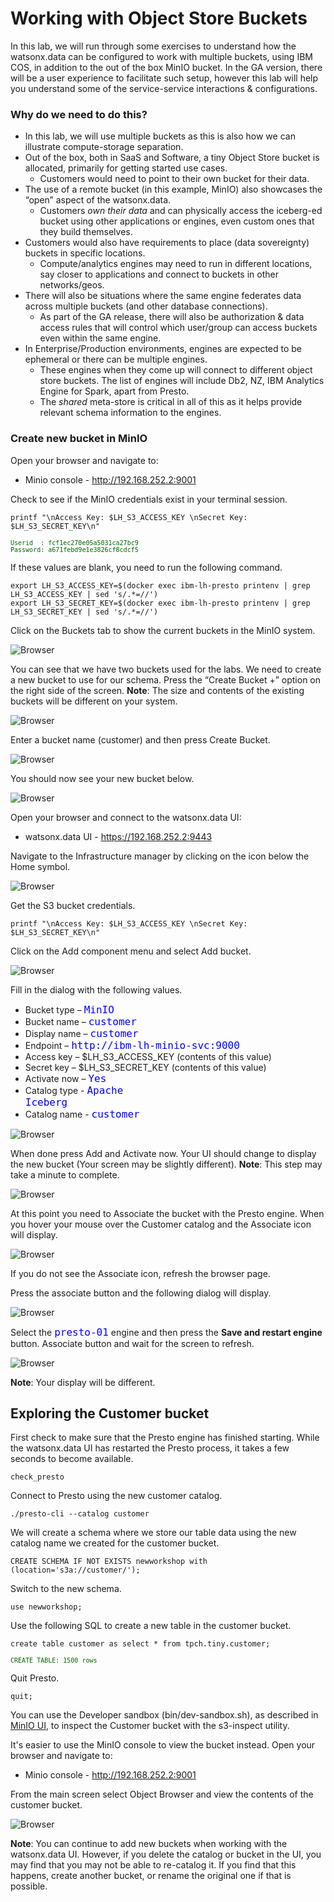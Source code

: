# Working with Object Store Buckets

In this lab, we will run through some exercises to understand how the watsonx.data can be configured to work with multiple buckets, using IBM COS, in addition to the out of the box MinIO bucket. 
In the GA version, there will be a user experience to facilitate such setup, however this lab will help you understand some of the service-service interactions & configurations.

### Why do we need to do this?

   * In this lab, we will use multiple buckets as this is also how we can illustrate compute-storage separation.
   * Out of the box, both in SaaS and Software, a tiny Object Store bucket is allocated, primarily for getting started use cases.  
     * Customers would need to point to their own bucket for their data. 
   * The use of a remote bucket (in this example, MinIO) also showcases the “open” aspect of the watsonx.data.  
     * Customers _own their data_ and can physically access the iceberg-ed bucket using other applications or engines, even custom ones that they build themselves.
   * Customers would also have requirements to place (data sovereignty) buckets in specific locations.
     * Compute/analytics engines may need to run in different locations, say closer to applications and connect to buckets in other networks/geos.
   * There will also be situations where the same engine federates data across multiple buckets (and other database connections).
     * As part of the GA release, there will also be authorization & data access rules that will control which user/group can access buckets even within the same engine.
   * In Enterprise/Production environments, engines are expected to be ephemeral or there can be multiple engines. 
     * These engines when they come up will connect to different object store buckets.  The list of engines will include Db2, NZ, IBM Analytics Engine for Spark, apart from Presto.
     * The _shared_ meta-store is critical in all of this as it helps provide relevant schema information to the engines.

### Create new bucket in MinIO
Open your browser and navigate to:

   * Minio console - <a href="http://192.168.252.2:9001" target="_blank">http://192.168.252.2:9001</a>
   
Check to see if the MinIO credentials exist in your terminal session.
```
printf "\nAccess Key: $LH_S3_ACCESS_KEY \nSecret Key: $LH_S3_SECRET_KEY\n"
```
<pre style="font-size: small; color: darkgreen; overflow: auto">
Userid  : fcf1ec270e05a5031ca27bc9 
Password: a671febd9e1e3826cf8cdcf5
</pre>
If these values are blank, you need to run the following command.
```
export LH_S3_ACCESS_KEY=$(docker exec ibm-lh-presto printenv | grep LH_S3_ACCESS_KEY | sed 's/.*=//')
export LH_S3_SECRET_KEY=$(docker exec ibm-lh-presto printenv | grep LH_S3_SECRET_KEY | sed 's/.*=//')
```
Click on the Buckets tab to show the current buckets in the MinIO system.

![Browser](wxd-images/minio-bucket-1.png)
 
You can see that we have two buckets used for the labs. We need to create a new bucket to use for our schema. Press the “Create Bucket +” option on the right side of the screen. **Note**: The size and contents of the existing buckets will be different on your system.
 
![Browser](wxd-images/minio-bucket-2.png)
 
Enter a bucket name (customer) and then press Create Bucket. 

![Browser](wxd-images/minio-bucket-3.png)
 
You should now see your new bucket below.

![Browser](wxd-images/minio-bucket-4.png)
 
Open your browser and connect to the watsonx.data UI:

   * watsonx.data UI - <a href="https://192.168.252.2:9443" target="_blank">https://192.168.252.2:9443</a>
   
Navigate to the Infrastructure manager by clicking on the icon below the Home symbol.

![Browser](wxd-images/watsonx-icon-infra.png)
  
Get the S3 bucket credentials.
```
printf "\nAccess Key: $LH_S3_ACCESS_KEY \nSecret Key: $LH_S3_SECRET_KEY\n"
```

Click on the Add component menu and select Add bucket.

![Browser](wxd-images/watsonx-add-bucket.png)
 
Fill in the dialog with the following values.

   * Bucket type – <code style="color:blue;font-size:medium;">MinIO</code>
   * Bucket name – <code style="color:blue;font-size:medium;">customer</code>
   * Display name – <code style="color:blue;font-size:medium;">customer</code>
   * Endpoint – <code style="color:blue;font-size:medium;">http://ibm-lh-minio-svc:9000</code>
   * Access key – $LH_S3_ACCESS_KEY (contents of this value)
   * Secret key –  $LH_S3_SECRET_KEY (contents of this value)
   * Activate now – <code style="color:blue;font-size:medium;">Yes</code>
   * Catalog type - <code style="color:blue;font-size:medium;">Apache Iceberg</code>
   * Catalog name - <code style="color:blue;font-size:medium;">customer</code>
   
![Browser](wxd-images/watsonx-add-bucket-1.png)   
   
When done press Add and Activate now. Your UI should change to display the new bucket (Your screen may be slightly different). **Note**: This step may take a minute to complete.

![Browser](wxd-images/watsonx-add-bucket-2.png)   
 
At this point you need to Associate the bucket with the Presto engine. When you hover your mouse over the Customer catalog and the Associate icon will display.

![Browser](wxd-images/watsonx-add-bucket-3.png)   

If you do not see the Associate icon, refresh the browser page.
 
Press the associate button and the following dialog will display.

![Browser](wxd-images/watsonx-add-bucket-4.png)  
 
Select the <code style="color:blue;font-size:medium;">presto-01</code> engine and then press the **Save and restart engine** button. Associate button and wait for the screen to refresh. 

![Browser](wxd-images/watsonx-add-bucket-5.png)  

**Note**: Your display will be different.

## Exploring the Customer bucket

First check to make sure that the Presto engine has finished starting. While the watsonx.data UI has restarted the Presto process, it takes a few seconds to become available.

```
check_presto
```
 
Connect to Presto using the new customer catalog.
``` 
./presto-cli --catalog customer
```
We will create a schema where we store our table data using the new catalog name we created for the customer bucket.
```
CREATE SCHEMA IF NOT EXISTS newworkshop with (location='s3a://customer/');
```
Switch to the new schema.
```
use newworkshop;
```
Use the following SQL to create a new table in the customer bucket.
```
create table customer as select * from tpch.tiny.customer;
```
<pre style="font-size: small; color: darkgreen; overflow: auto">
CREATE TABLE: 1500 rows
</pre>
Quit Presto.
```
quit;
```
You can use the Developer sandbox (bin/dev-sandbox.sh), as described in [MinIO UI](wxd-minio.md#do-i-really-need-apache-iceberg), to inspect the Customer bucket with the s3-inspect utility.

It's easier to use the MinIO console to view the bucket instead. Open your browser and navigate to:

   * Minio console - <a href="http://192.168.252.2:9001" target="_blank">http://192.168.252.2:9001</a>

From the main screen select Object Browser and view the contents of the customer bucket.

![Browser](wxd-images/watsonx-add-bucket-6.png) 

**Note**: You can continue to add new buckets when working with the watsonx.data UI. However, if you delete the catalog or bucket in the UI, you may find that you may not be able to re-catalog it. If you find that this happens, create another bucket, or rename the original one if that is possible.
